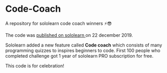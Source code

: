 # Code-Coach
A repository for sololearn code coach winners ⚡😎

The code was <a href="https://code.sololearn.com/WuIQEt1QZlGJ/#">published on sololearn </a> on 22 december 2019.

Sololearn added a new feature called <strong>Code coach</strong> which consists of many programming quizzes to inspires beginners to code. First 100 people who completed challenge got 1 year of sololearn PRO subscription for free.

This code is for celebration! 

